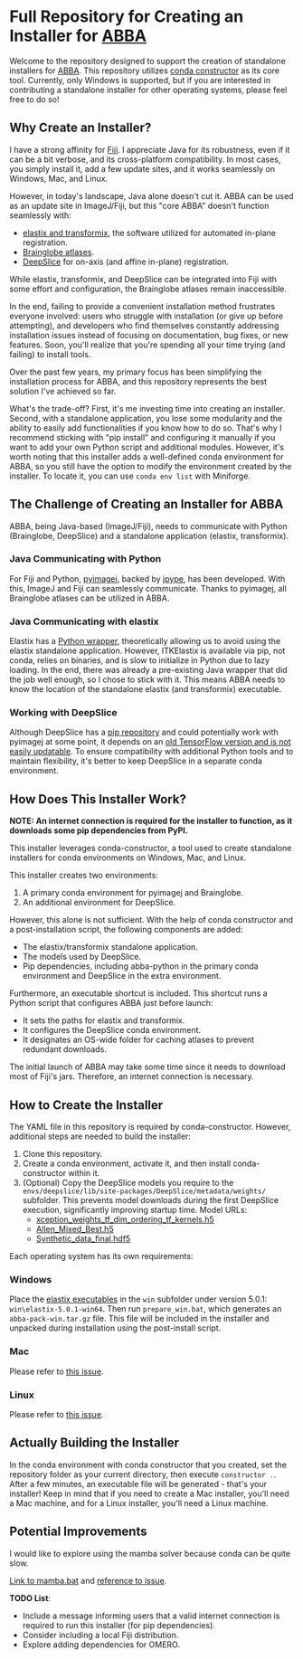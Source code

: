 # Full Repository for Creating an Installer for [ABBA](https://biop.github.io/ijp-imagetoatlas/)

Welcome to the repository designed to support the creation of standalone installers for [ABBA](https://biop.github.io/ijp-imagetoatlas/). This repository utilizes [conda constructor](https://github.com/conda/constructor) as its core tool. Currently, only Windows is supported, but if you are interested in contributing a standalone installer for other operating systems, please feel free to do so!

## Why Create an Installer?

I have a strong affinity for [Fiji](https://imagej.net/). I appreciate Java for its robustness, even if it can be a bit verbose, and its cross-platform compatibility. In most cases, you simply install it, add a few update sites, and it works seamlessly on Windows, Mac, and Linux.

However, in today's landscape, Java alone doesn't cut it. ABBA can be used as an update site in ImageJ/Fiji, but this "core ABBA" doesn't function seamlessly with:

- [elastix and transformix](https://github.com/SuperElastix/elastix), the software utilized for automated in-plane registration.
- [Brainglobe atlases](https://brainglobe.info/index.html).
- [DeepSlice](https://github.com/PolarBean/DeepSlice) for on-axis (and affine in-plane) registration.

While elastix, transformix, and DeepSlice can be integrated into Fiji with some effort and configuration, the Brainglobe atlases remain inaccessible.

In the end, failing to provide a convenient installation method frustrates everyone involved: users who struggle with installation (or give up before attempting), and developers who find themselves constantly addressing installation issues instead of focusing on documentation, bug fixes, or new features. Soon, you'll realize that you're spending all your time trying (and failing) to install tools.

Over the past few years, my primary focus has been simplifying the installation process for ABBA, and this repository represents the best solution I've achieved so far.

What's the trade-off? First, it's me investing time into creating an installer. Second, with a standalone application, you lose some modularity and the ability to easily add functionalities if you know how to do so. That's why I recommend sticking with "pip install" and configuring it manually if you want to add your own Python script and additional modules. However, it's worth noting that this installer adds a well-defined conda environment for ABBA, so you still have the option to modify the environment created by the installer. To locate it, you can use `conda env list` with Miniforge.

## The Challenge of Creating an Installer for ABBA

ABBA, being Java-based (ImageJ/Fiji), needs to communicate with Python (Brainglobe, DeepSlice) and a standalone application (elastix, transformix).

### Java Communicating with Python

For Fiji and Python, [pyimagej](https://py.imagej.net/en/latest/), backed by [jpype](https://jpype.readthedocs.io/en/latest/), has been developed. With this, ImageJ and Fiji can seamlessly communicate. Thanks to pyimagej, all Brainglobe atlases can be utilized in ABBA.

### Java Communicating with elastix

Elastix has a [Python wrapper](https://github.com/InsightSoftwareConsortium/ITKElastix), theoretically allowing us to avoid using the elastix standalone application. However, ITKElastix is available via pip, not conda, relies on binaries, and is slow to initialize in Python due to lazy loading. In the end, there was already a pre-existing Java wrapper that did the job well enough, so I chose to stick with it. This means ABBA needs to know the location of the standalone elastix (and transformix) executable.

### Working with DeepSlice

Although DeepSlice has a [pip repository](https://pypi.org/project/DeepSlice/) and could potentially work with pyimagej at some point, it depends on an [old TensorFlow version and is not easily updatable](https://github.com/PolarBean/DeepSlice/issues/41). To ensure compatibility with additional Python tools and to maintain flexibility, it's better to keep DeepSlice in a separate conda environment.

## How Does This Installer Work?

**NOTE: An internet connection is required for the installer to function, as it downloads some pip dependencies from PyPI.**

This installer leverages conda-constructor, a tool used to create standalone installers for conda environments on Windows, Mac, and Linux.

This installer creates two environments:

1. A primary conda environment for pyimagej and Brainglobe.
2. An additional environment for DeepSlice.

However, this alone is not sufficient. With the help of conda constructor and a post-installation script, the following components are added:

- The elastix/transformix standalone application.
- The models used by DeepSlice.
- Pip dependencies, including abba-python in the primary conda environment and DeepSlice in the extra environment.

Furthermore, an executable shortcut is included. This shortcut runs a Python script that configures ABBA just before launch:

- It sets the paths for elastix and transformix.
- It configures the DeepSlice conda environment.
- It designates an OS-wide folder for caching atlases to prevent redundant downloads.

The initial launch of ABBA may take some time since it needs to download most of Fiji's jars. Therefore, an internet connection is necessary.

## How to Create the Installer

The YAML file in this repository is required by conda-constructor. However, additional steps are needed to build the installer:

1. Clone this repository.
2. Create a conda environment, activate it, and then install conda-constructor within it.
3. (Optional) Copy the DeepSlice models you require to the `envs/deepslice/lib/site-packages/DeepSlice/metadata/weights/` subfolder. This prevents model downloads during the first DeepSlice execution, significantly improving startup time. Model URLs:
   - [xception_weights_tf_dim_ordering_tf_kernels.h5](https://data-proxy.ebrains.eu/api/v1/buckets/deepslice/weights/xception_weights_tf_dim_ordering_tf_kernels.h5)
   - [Allen_Mixed_Best.h5](https://data-proxy.ebrains.eu/api/v1/buckets/deepslice/weights/Allen_Mixed_Best.h5)
   - [Synthetic_data_final.hdf5](https://data-proxy.ebrains.eu/api/v1/buckets/deepslice/weights/Synthetic_data_final.hdf5)

Each operating system has its own requirements:

### Windows

Place the [elastix executables](https://github.com/SuperElastix/elastix/releases/tag/5.0.1) in the `win` subfolder under version 5.0.1: `win\elastix-5.0.1-win64`. Then run `prepare_win.bat`, which generates an `abba-pack-win.tar.gz` file. This file will be included in the installer and unpacked during installation using the post-install script.

### Mac

Please refer to [this issue](https://github.com/NicoKiaru/ABBA-Python/issues/16).

### Linux

Please refer to [this issue](https://github.com/NicoKiaru/ABBA-Python/issues/17).

## Actually Building the Installer

In the conda environment with conda constructor that you created, set the repository folder as your current directory, then execute `constructor .`. After a few minutes, an executable file will be generated - that's your installer! Keep in mind that if you need to create a Mac installer, you'll need a Mac machine, and for a Linux installer, you'll need a Linux machine.

## Potential Improvements

I would like to explore using the mamba solver because conda can be quite slow.

[Link to mamba.bat](C:\ProgramData\Miniconda3\condabin\mamba.bat) and [reference to issue](https://github.com/mamba-org/mamba/issues/1627).

**TODO List**:
- Include a message informing users that a valid internet connection is required to run this installer (for pip dependencies).
- Consider including a local Fiji distribution.
- Explore adding dependencies for OMERO.
